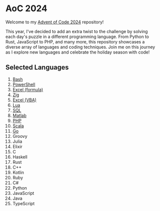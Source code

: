 # AoC 2024

Welcome to my [Advent of Code 2024](https://adventofcode.com/2024) repository!

This year, I've decided to add an extra twist to the challenge by solving each day's puzzle in a different programming language. From Python to Rust, JavaScript to PHP, and many more, this repository showcases a diverse array of languages and coding techniques. Join me on this journey as I explore new languages and celebrate the holiday season with code!

## Selected Languages

1. [Bash](./day-01/)
2. [PowerShell](./day-02/)
3. [Excel (formula)](./day-03/)
4. [Zig](./day-04/)
5. [Excel (VBA)](./day-05/)
6. [Lua](./day-06/)
7. [SQL](./day-07/)
8. [Matlab](./day-08/)
9. [PHP](./day-09/)
10. [Scala](./day-10/)
11. [Go](./day-11/)
12. Groovy
13. Julia
14. Elixir
15. C
16. Haskell
17. Rust
18. C++
19. Kotlin
20. Ruby
21. C#
22. Python
23. JavaScript
24. Java
25. TypeScript

